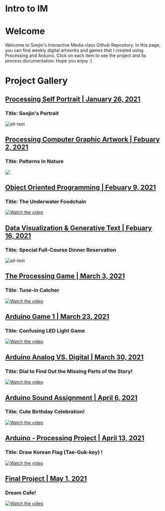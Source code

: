 # Intro to IM

# Welcome

Welcome to Soojin's Interactive Media class Github Repository. In this page, you can find weekly digital artworks and games that I created using Processing and Arduino. Click on each item to see the project and its process documentation. Hope you enjoy :) 

# Project Gallery

## [Processing Self Portrait | January 26, 2021](https://github.com/Soojin-Lee0819/IntrotoIM/tree/main/January26) 
### Title: Soojin's Portrait

![alt-text](images/soojinportrait.gif)

                                            
## [Processing Computer Graphic Artwork | Febuary 2, 2021 ](https://github.com/Soojin-Lee0819/IntrotoIM/tree/main/Feb2) 
### Title: Patterns in Nature

![](images/SoojinComputerArt.png)



## [Object Oriented Programming | Febuary 9, 2021 ](https://github.com/Soojin-Lee0819/IntrotoIM/tree/main/Feb9) 
### Title: The Underwater Foodchain

[![Watch the video](images/salmoneatsfish.png)](https://youtu.be/HjzMetCymzY)



## [Data Visualization & Generative Text | Febuary 16, 2021 ](https://github.com/Soojin-Lee0819/IntrotoIM/tree/main/Feb16) 
### Title: Special Full-Course Dinner Reservation 

![alt-text](images/demo.gif)


## [The Processing Game | March 3, 2021 ](https://github.com/Soojin-Lee0819/IntrotoIM/tree/main/midtermProject) 
### Title: Tune-in Catcher

[![Watch the video](images/YouTubevideo.png)](https://youtu.be/qE8WP0k1MyA)


## [Arduino Game 1 | March 23, 2021 ](https://github.com/Soojin-Lee0819/IntrotoIM/tree/main/March23) 
### Title: Confusing LED Light Game


[![Watch the video](images/lastgamefinalimage.jpg)](https://youtu.be/LDsbpfi08Vc)


## [Arduino Analog VS. Digital | March 30, 2021 ](https://github.com/Soojin-Lee0819/IntrotoIM/tree/main/Mar30) 
### Title: Dial to Find Out the Missing Parts of the Story!


[![Watch the video](images/youtubeimage.png)](https://youtu.be/YMRoeIXkoDQ)

## [Arduino Sound Assignment | April 6, 2021 ](https://github.com/Soojin-Lee0819/IntrotoIM/tree/main/April6) 
### Title: Cute Birthday Celebration!


[![Watch the video](images/youtube.jpg.png)](https://youtu.be/p1_w7RVucHg)

## [Arduino - Processing Project | April 13, 2021 ](https://github.com/Soojin-Lee0819/IntrotoIM/tree/main/April13) 
### Title: Draw Korean Flag (Tae-Guk-key) !


[![Watch the video](images/drawkoreanflag.png)](https://youtu.be/A0OAqD5EGqc)


## [Final Project | May 1, 2021 ](https://github.com/Soojin-Lee0819/IntrotoIM/tree/main/Final%20Project) 
### Dream Cafe!



[![Watch the video](images/dreamcafe.png)](https://youtu.be/8zPUVFaiePk)
